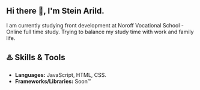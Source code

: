 ## Hi there 👋, I'm Stein Arild.

I am currently studying front development at Noroff Vocational School - Online full time study.
Trying to balance my study time with work and family life.

## ♨️ Skills & Tools

- **Languages:** JavaScript, HTML, CSS.
- **Frameworks/Libraries:** Soon:tm:
<!--
**Arkuradev/Arkuradev** is a ✨ _special_ ✨ repository because its `README.md` (this file) appears on your GitHub profile.

Here are some ideas to get you started:

- 🔭 I’m currently working on ...
- 🌱 I’m currently learning ...
- 👯 I’m looking to collaborate on ...
- 🤔 I’m looking for help with ...
- 💬 Ask me about ...
- 📫 How to reach me: ...
- 😄 Pronouns: ...
- ⚡ Fun fact: ...
  -->
